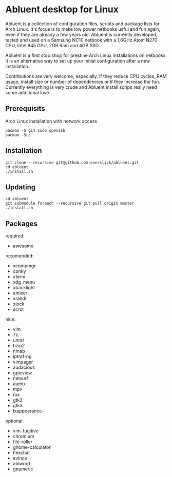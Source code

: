 # Abluent desktop for Linux

Abluent is a collection of configuration files, scripts and package lists
for Arch Linux. It's focus is to make low power netbooks usful and fun
again, even if they are already a few years old. Abluent is currently
developed, tested and used on a Samsung NC10 netbook with a 1,6GHz Atom
N270 CPU, Intel 945 GPU, 2GB Ram and 4GB SSD.

Abluent is a first stop shop for prestine Arch Linux installations on
netbooks. It is an alternative way to set up your initial configuration
after a new installation.

Contributions are very welcome, especially, if they reduce CPU cycles,
RAM usage, install size or number of dependencies or if they increase
the fun. Currently everything is very crude and Abluent install scrips
really need some additional love.

Prerequisits
------------

Arch Linux installation with network access

```
pacman -S git sudo openssh
pacman -Scc
```

Installation
------------

```
git clone --recursive git@github.com:everslick/abluent.git
cd abluent
./install.sh
```

Updating
--------

```
cd abluent
git submodule foreach --recursive git pull origin master
./install.sh
```

Packages
--------

required:
- awesome

recomended:
- xcompmgr
- conky
- xterm
- xdg_menu
- xbacklight
- amixer
- xrandr
- xlock
- scrot

nice:
- vim
- 7z
- unrar
- bzip2
- nmap
- iptraf-ng
- vimpager
- audacious
- gpicview
- netsurf
- aumix
- mpv
- rox
- gtk2
- gtk3
- lxappearance-

optional:
- vim-fugitive
- chromium
- file-roller
- gnome-calculator
- hexchat
- evince
- abiword
- gnumeric

